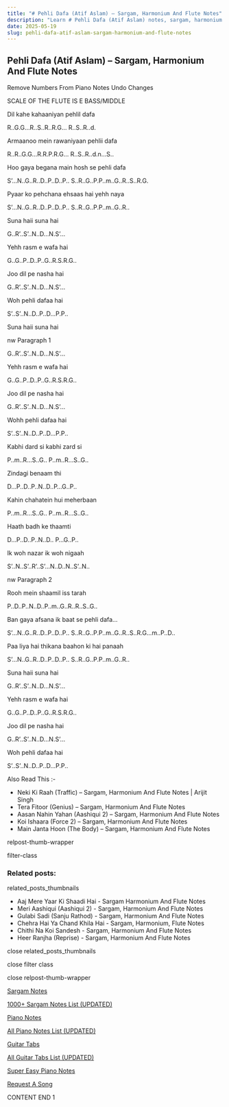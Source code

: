 ```yaml
---
title: "# Pehli Dafa (Atif Aslam) – Sargam, Harmonium And Flute Notes"
description: "Learn # Pehli Dafa (Atif Aslam) notes, sargam, harmonium notations and flute notes. Easy step-by-step tutorial for beginners."
date: 2025-05-19
slug: pehli-dafa-atif-aslam-sargam-harmonium-and-flute-notes
---
```


## Pehli Dafa (Atif Aslam) – Sargam, Harmonium And Flute Notes

Remove Numbers From Piano Notes
Undo Changes

SCALE OF THE FLUTE IS E BASS/MIDDLE

Dil kahe kahaaniyan pehliI dafa

R..G.G…R..S..R..R.G… R..S..R..d.

Armaanoo mein rawaniyaan pehlii dafa

R..R..G.G…R.R.P.R.G… R..S..R..d.n…S..

Hoo gaya begana main hosh se pehli dafa

S’…N..G..R..D..P..D..P.. S..R..G..P.P..m..G..R..S..R.G.

Pyaar ko pehchana ehsaas hai yehh naya

S’…N..G..R..D..P..D..P.. S..R..G..P.P..m..G..R..

Suna haii suna hai

G..R’..S’..N..D…N.S’…

Yehh rasm e wafa hai

G..G..P..D..P..G..R.S.R.G..

Joo dil pe nasha hai

G..R’..S’..N..D…N.S’…

Woh pehli dafaa hai

S’..S’..N..D..P..D…P.P..

Suna haii suna hai

nw Paragraph 1

G..R’..S’..N..D…N.S’…

Yehh rasm e wafa hai

G..G..P..D..P..G..R.S.R.G..

Joo dil pe nasha hai

G..R’..S’..N..D…N.S’…

Wohh pehli dafaa hai

S’..S’..N..D..P..D…P.P..

Kabhi dard si kabhi zard si

P..m..R…S..G.. P..m..R…S..G..

Zindagi benaam thi

D…P..D..P..N..D..P…G..P..

Kahin chahatein hui meherbaan

P..m..R…S..G.. P..m..R…S..G..

Haath badh ke thaamti

D…P..D..P..N..D.. P…G..P..

Ik woh nazar ik woh nigaah

S’..N..S’..R’..S’…N..D..N..S’..N..

nw Paragraph 2

Rooh mein shaamil iss tarah

P..D..P..N..D..P..m..G..R..R..S..G..

Ban gaya afsana ik baat se pehli dafa…

S’…N..G..R..D..P..D..P.. S..R..G..P.P..m..G..R..S..R.G…m..P..D..

Paa liya hai thikana baahon ki hai panaah

S’…N..G..R..D..P..D..P.. S..R..G..P.P..m..G..R..

Suna haii suna hai

G..R’..S’..N..D…N.S’…

Yehh rasm e wafa hai

G..G..P..D..P..G..R.S.R.G..

Joo dil pe nasha hai

G..R’..S’..N..D…N.S’…

Woh pehli dafaa hai

S’..S’..N..D..P..D…P.P..

Also Read This :-

* Neki Ki Raah (Traffic) – Sargam, Harmonium And Flute Notes | Arijit Singh
* Tera Fitoor (Genius) – Sargam, Harmonium And Flute Notes
* Aasan Nahin Yahan (Aashiqui 2) – Sargam, Harmonium And Flute Notes
* Koi Ishaara (Force 2) – Sargam, Harmonium And Flute Notes
* Main Janta Hoon (The Body) – Sargam, Harmonium And Flute Notes

relpost-thumb-wrapper

filter-class

### Related posts:

related_posts_thumbnails

* Aaj Mere Yaar Ki Shaadi Hai - Sargam Harmonium And Flute Notes
* Meri Aashiqui (Aashiqui 2) - Sargam, Harmonium And Flute Notes
* Gulabi Sadi (Sanju Rathod) - Sargam, Harmonium And Flute Notes
* Chehra Hai Ya Chand Khila Hai - Sargam, Harmonium, Flute Notes
* Chithi Na Koi Sandesh - Sargam, Harmonium And Flute Notes
* Heer Ranjha (Reprise) - Sargam, Harmonium And Flute Notes

close related_posts_thumbnails

close filter class

close relpost-thumb-wrapper

[Sargam Notes](https://www.notationsworld.com/sargam-notes.html)

[1000+ Sargam Notes List (UPDATED)](https://www.notationsworld.com/all-songs-list-sargam-notes.html)

[Piano Notes](https://www.notationsworld.com/piano-notes.html)

[All Piano Notes List (UPDATED)](https://www.notationsworld.com/all-songs-list-piano-notes.html)

[Guitar Tabs](https://www.notationsworld.com/guitar-tabs.html)

[All Guitar Tabs List (UPDATED)](https://www.notationsworld.com/all-songs-list-guitar-tabs.html)

[Super Easy Piano Notes](https://studywall.in/)

[Request A Song](https://www.notationsworld.com/request-a-song.html)

CONTENT END 1

